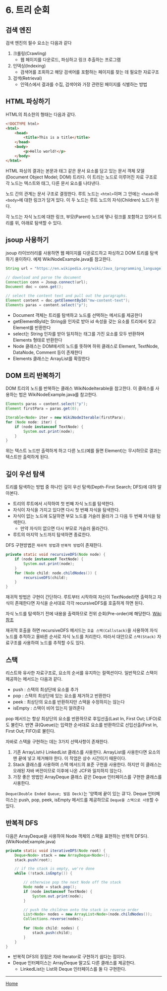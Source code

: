 # 6. 트리 순회

## 검색 엔진
검색 엔진의 필수 요소는 다음과 같다

1. 크롤링(Crawling)
    - 웹 페이지를 다운로드, 파싱하고 링크 추출하는 프로그램
1. 인덱싱(Indexing)
    - 검색어를 조회하고 해당 검색어를 포함하는 페이지를 찾는 데 필요한 자료구조
1. 검색(Retrieval)
    - 인덱스에서 결과를 수집, 검색어와 가장 관련된 페이지를 식별하는 방법
    
## HTML 파싱하기
HTML의 최소한의 형태는 다음과 같다.

```html
<!DOCTYPE html>
<html>
    <head>
        <title>This is a title</title>
    </head>
    <body>
        <p>Hello world!</p>
    </body>
</html>
```

HTML 파싱의 결과는 본문과 태그 같은 문서 요소를 담고 있는 문서 객체 모델(Document Object Model; DOM) 트리다. 이 트리는 노드로 이루어진 자료 구조로 각 노드는 텍스트와 태그, 다른 문서 요소를 나타낸다.

노드 간의 관계는 문서 구조로 결정한다. 루트 노드는 `<html>`이며 그 안에는 `<head>`와 `<body>`에 대한 링크가 담겨 있다. 이 두 노드는 루트 노드의 자식(Children) 노드가 된다. 

각 노드는 자식 노드에 대한 링크, 부모(Parent) 노드에 댛나 링크를 포함하고 있어서 트리를 위, 아래로 탐색할 수 있다.

## jsoup 사용하기
jsoup 라이브러리를 사용하면 웹 페이지를 다운로드하고 파싱하고 DOM 트리를 탐색하기 용이하다. 
예제 WikiNodeExample.java를 참고한다.

```java
String url = "https://en.wikipedia.org/wiki/Java_(programming_language)";
		
// download and parse the document
Connection conn = Jsoup.connect(url);
Document doc = conn.get();

// select the content text and pull out the paragraphs.
Element content = doc.getElementById("mw-content-text");
Elements paras = content.select("p");
```

- Document 객체는 트리를 탐색하고 노드를 선택하는 메서드를 제공한다
- getElementById는 String을 인자로 받아 id 속성을 갖는 요소를 트리에서 찾고 Element를 반환한다
- select는 String 인자를 받아 일치하는 태그를 가진 요소를 모두 반환하며 Elements 형태로 반환한다
- Node 클래스는 DOM에서의 노드를 뜻하며 하위 클래스로 Element, TextNode, DataNode, Comment 등이 존재한다
- Elements 클래스는 ArrayList를 확장한다

## DOM 트리 반복하기
DOM 트리의 노드를 반복하는 클래스 WikiNodeIterable을 참고한다. 이 클래스를 사용하는 법은 WikiNodeExample.java를 참고한다.

```java
Elements paras = content.select("p");
Element firstPara = paras.get(0);

Iterable<Node> iter = new WikiNodeIterable(firstPara);
for (Node node: iter) {
    if (node instanceof TextNode) {
        System.out.print(node);
    }
}
```

위는 텍스트 노드만 출력하게 하고 다른 노드(예를 들면 Element)는 무시하므로 결과는 텍스트만 출력하게 된다.

## 깊이 우선 탐색
트리를 탐색하는 방법 중 하나인 깊이 우선 탐색(Depth-First Search; DFS)에 대하 알아본다.

- 트리의 루트에서 시작하여 첫 번째 자식 노드를 탐색한다. 
- 자식이 자식을 가지고 있다면 다시 첫 번째 자식을 탐색한다. 
- 자식이 없는 노드에 도달하면 부모 노드를 거슬러 올라가 그 다음 두 번째 자식을 탐색한다. 
    - 만약 자식이 없으면 다시 부모로 거슬러 올라간다. 
- 루트의 마지막 노드까지 탐색하면 종료한다.

DFS 구현방법은 `재귀적 방법`과 `반복적 방법`이 존재한다.

```java
private static void recursiveDFS(Node node) {
    if (node instanceof TextNode) {
        System.out.print(node);
    }
    for (Node child: node.childNodes()) {
        recursiveDFS(child);
    }
}
```
재귀적 방법은 구현이 간단하다. 루트부터 시작하여 자신이 TextNode라면 출력하고 자식이 존재한다면 자식을 순서대로 각각 recursiveDFS를 호출하게 하면 된다.

자식 노드를 탐색하기 전에 내용을 출력하므로 전위 순회(Pre-order)에 해당한다. [Wiki참조](https://ko.wikipedia.org/wiki/트리_순회)

재귀적 호출을 하면 recursiveDFS 메서드는 `호출 스택(Callstack)`을 사용하여 자식 노드를 추적하고 올바른 순서로 자식 노드를 처리한다. 
따라서 대안으로 `스택(Stack)` 자료구조를 사용하여 노드를 추적할 수도 있다.

## 스택
리스트와 유사한 자료구조로, 요소의 순서를 유지하는 컬렉션이다. 일반적으로 스택이 제공하는 메서드는 다음과 같다. 

- push : 스택의 최상단에 요소를 추가
- pop : 스택의 최상단에 있는 요소를 제거하고 반환한다
- peek : 최상단의 요소를 반환하지만 스택을 수정하지는 않는다
- isEmpty : 스택이 비어 있는지 알려준다

pop 메서드는 항상 최상단의 요소를 반환하므로 후입선출(Last In, First Out; LIFO)로도 불린다. 반면 큐(Queue)는 입력한 순서대로 요소를 반환하므로 선입선출(First In, First Out; FIFO)로 불린다.

자바로 스택을 구현하는 데는 3가지 선택사항이 존재한다.

1. 기존 ArrayList나 LinkedList 클래스를 사용한다. ArrayList를 사용한다면 요소의 맨 끝에 넣고 제거해야 한다. 이 작업은 상수 시간이기 때문이다.
1. Stack 클래스를 사용하여 스택 메서드의 표준 구현을 사용한다. 하지만 이 클래스는 오래된 자바 버전이므로 이후에 나온 JCF와 일치하지 않는다.
1. 가장 좋은 방법인 ArrayDeque 클래스 같은 Deque 인터페이스를 구현한 클래스를 사용한다.

`Deque(Double Ended Queue; 발음 Deck)`는 '양쪽에 끝이 있는 큐'다. Deque 인터페이스는 push, pop, peek, isEmpty 메서드를 제공하므로 `Deque을 스택으로 사용`할 수 있다.

## 반복적 DFS
다음은 ArrayDeque을 사용하여 Node 객체의 스택을 표현하는 반복적 DFS다. (WikiNodeExample.java)

```java
private static void iterativeDFS(Node root) {
    Deque<Node> stack = new ArrayDeque<Node>();
    stack.push(root);

    // if the stack is empty, we're done
    while (!stack.isEmpty()) {

        // otherwise pop the next Node off the stack
        Node node = stack.pop();
        if (node instanceof TextNode) {
            System.out.print(node);
        }

        // push the children onto the stack in reverse order
        List<Node> nodes = new ArrayList<Node>(node.childNodes());
        Collections.reverse(nodes);
        
        for (Node child: nodes) {
            stack.push(child);
        }
    }
}
```

- 반복적 DFS의 장점은 자바 Iterator로 구현하기 쉽다는 점이다.
- Deque 인터페이스는 ArrayDeque 말고도 다른 클래스를 제공한다.
    - LinkedList는 List와 Deque 인터페이스를 둘 다 구현한다.
    
---
[Home](../README.md)
